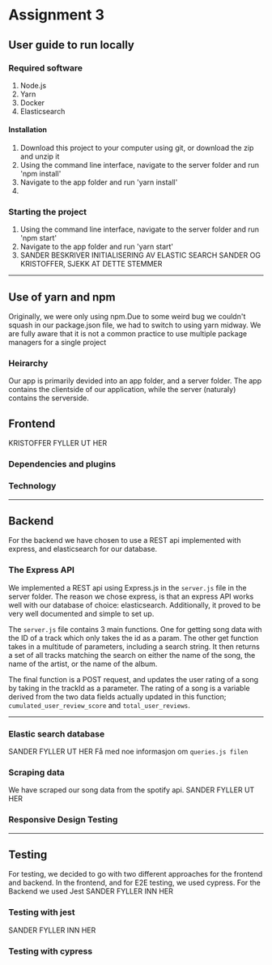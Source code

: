 # Assignment 3

## User guide to run locally
### Required software
1. Node.js
2. Yarn
3. Docker
3. Elasticsearch

#### Installation
1. Download this project to your computer using git, or download the zip and unzip it
2. Using the command line interface, navigate to the server folder and run 'npm install'
3. Navigate to the app folder and run 'yarn install'
4.

### Starting the project
1. Using the command line interface, navigate to the server folder and run 'npm start'
2. Navigate to the app folder and run 'yarn start'
3. SANDER BESKRIVER INITIALISERING AV ELASTIC SEARCH
SANDER OG KRISTOFFER, SJEKK AT DETTE STEMMER
<hr>


## Use of yarn and npm
Originally, we were only using npm.Due to some weird bug we couldn't squash in our package.json file, we had to switch to using yarn midway. We are fully aware that it is not a common practice to use multiple package managers for a single project


### Heirarchy
Our app is primarily devided into an app folder, and a server folder. The app contains the clientside of our application, while the server (naturaly) contains the serverside.

## Frontend
KRISTOFFER FYLLER UT HER

### Dependencies and plugins


### Technology

<hr>

## Backend
For the backend we have chosen to use a REST api implemented with express, and elasticsearch for our database.

### The Express API
We implemented a REST api using Express.js in the `server.js` file in the server folder. The reason we chose express, is that an express API works well with our database of choice: elasticsearch. Additionally, it proved to be very well documented and simple to set up.

The `server.js` file contains 3 main functions. One for getting song data with the ID of a track which only takes the id as a param. The other get function takes in a multitude of parameters, including a search string. It then returns a set of all tracks matching the search on either the name of the song, the name of the artist, or the name of the album.

The final function is a POST request, and updates the user rating of a song by taking in the trackId as a parameter. The rating of a song is a variable derived from the two data fields actually updated in this function; `cumulated_user_review_score` and `total_user_reviews`.

<hr>

### Elastic search database
SANDER FYLLER UT HER
    Få med noe informasjon om `queries.js filen`

### Scraping data
We have scraped our song data from the spotify api.
SANDER FYLLER UT HER

### Responsive Design Testing


<hr>

## Testing
For testing, we decided to go with two different approaches for the frontend and backend. In the frontend, and for E2E testing, we used cypress. For the Backend we used Jest
SANDER FYLLER INN HER

### Testing with jest
SANDER FYLLER INN HER

### Testing with cypress
